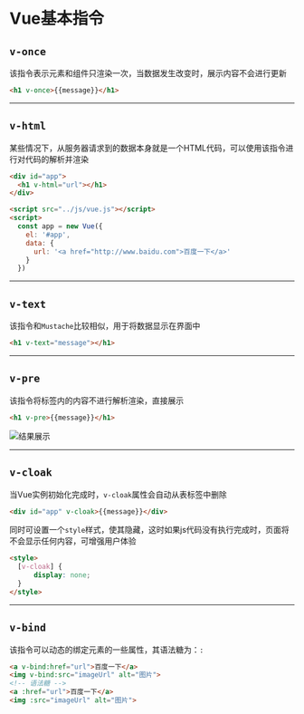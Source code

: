 # Vue基本指令

## `v-once`

该指令表示元素和组件只渲染一次，当数据发生改变时，展示内容不会进行更新

```html
<h1 v-once>{{message}}</h1>	
```

---

## `v-html`

某些情况下，从服务器请求到的数据本身就是一个HTML代码，可以使用该指令进行对代码的解析并渲染

```html
<div id="app">
  <h1 v-html="url"></h1>
</div>

<script src="../js/vue.js"></script>
<script>
  const app = new Vue({
    el: '#app',
    data: {
      url: '<a href="http://www.baidu.com">百度一下</a>'
    }
  })
```

---

## `v-text`

该指令和`Mustache`比较相似，用于将数据显示在界面中

```html
<h1 v-text="message"></h1>
```

---

## `v-pre`

该指令将标签内的内容不进行解析渲染，直接展示

```html
<h1 v-pre>{{message}}</h1>
```

![结果展示](https://study-1259382847.cos.ap-chongqing.myqcloud.com/picbed/20201226143121.png)

---

## `v-cloak`

当Vue实例初始化完成时，`v-cloak`属性会自动从表标签中删除

```html
<div id="app" v-cloak>{{message}}</div>
```

同时可设置一个`style`样式，使其隐藏，这时如果js代码没有执行完成时，页面将不会显示任何内容，可增强用户体验

```html
<style>
  [v-cloak] {
      display: none;
  }
</style>
```

---

## `v-bind`

该指令可以动态的绑定元素的一些属性，其语法糖为：`:`

```html
<a v-bind:href="url">百度一下</a>
<img v-bind:src="imageUrl" alt="图片">
<!-- 语法糖 -->
<a :href="url">百度一下</a>
<img :src="imageUrl" alt="图片"> 
```